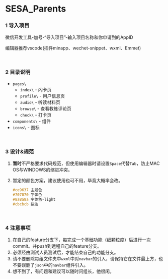 # SESA_Parents
### 1 导入项目

微信开发工具-加号-“导入项目”-输入项目名称和你申请到的AppID

编辑器推荐vscode(插件minapp、wechet-snippet、wxml、Emmet)

<br>

### 2 目录说明

- `pages\`
  - `index\` - 闪卡页
  - `profile\` - 用户信息页
  - `audio\` - 听读材料页
  - `browse\` - 查看教练评论页
  - `check\` - 打卡页 
- `components\` - 组件
- `icons\` - 图标

<br>

### 3 设计&规范

1. **暂时**不严格要求代码规范，但使用编辑器时请设置`Space`代替`Tab`，防止MAC OS与WINDOWS的缩进冲突。

2. 暂定的颜色方案，建议使用也可不用，毕竟大概率会改。

   ```css
   #ce9637 主题色
   #707070 字体色
   #8a8a8a 字体色-light
   #cbcbcb 描边
   ```

<br>

### 4 注意事项

1. 在自己的feature分支下，每完成一个基础功能（细颗粒度）后进行一次commit。并push到远程自己的feature分支。
2. 必须经由测试人员测试后，才能结束自己的功能分支。
3. 请不要删除每组文件夹中`wxml`中对`navbar`的引入，请保持它在文件最上方，也不要误删了`json`中的`navbar`组件引入。
4. 想不到了，有问题和建议可以随时问组长，他很闲。